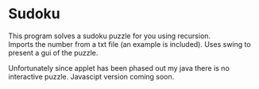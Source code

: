 # Sudoku

This program solves a sudoku puzzle for you using recursion.  
Imports the number from a txt file (an example is included). 
Uses swing to present a gui of the puzzle.  

Unfortunately since applet has been phased out my java there is no interactive
puzzle.  Javascipt version coming soon. 
